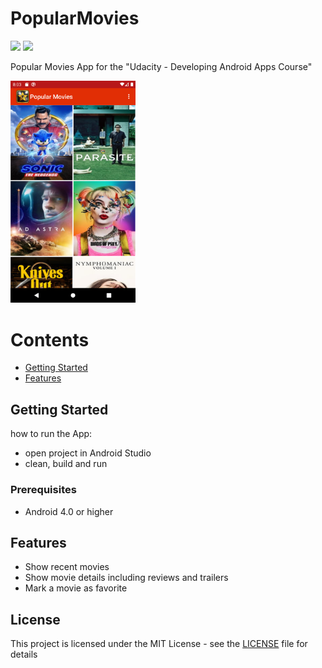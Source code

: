 # PopularMovies
![](https://forthebadge.com/images/badges/built-for-android.svg)
![](https://forthebadge.com/images/badges/made-with-java.svg)

Popular Movies App for the "Udacity - Developing Android Apps Course"

[<img src="https://github.com/atefhares/PopularMovies/blob/master/device-2020-02-24-200355.png" width="200"/>](https://github.com/atefhares/PopularMovies/blob/master/device-2020-02-24-200355.png)

# Contents

- [Getting Started](#getting-started)
- [Features](#features)

## Getting Started

how to run the App:

- open project in Android Studio
- clean, build and run


### Prerequisites

- Android 4.0 or higher


## Features

- Show recent movies
- Show movie details including reviews and trailers
- Mark a movie as favorite 


## License

This project is licensed under the MIT License - see the [LICENSE](LICENSE) file for details

